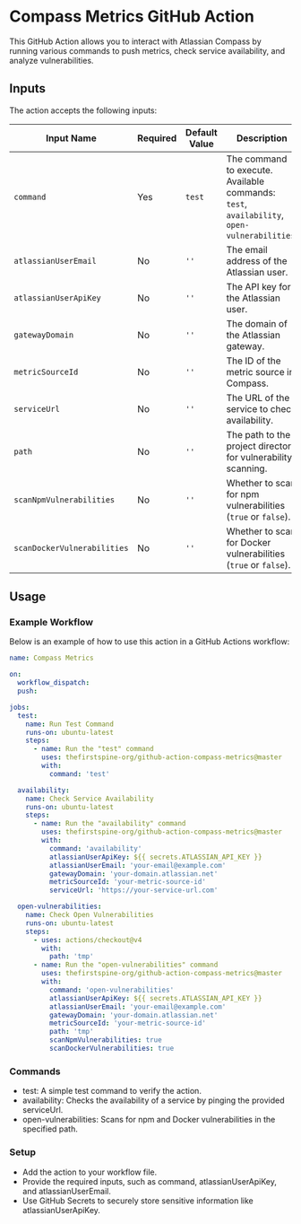 # Compass Metrics GitHub Action

This GitHub Action allows you to interact with Atlassian Compass by running various commands to push metrics, check service availability, and analyze vulnerabilities.

## Inputs

The action accepts the following inputs:

| Input Name                | Required | Default Value | Description                                                                 |
|---------------------------|----------|---------------|-----------------------------------------------------------------------------|
| `command`                 | Yes      | `test`        | The command to execute. Available commands: `test`, `availability`, `open-vulnerabilities`. |
| `atlassianUserEmail`      | No       | `''`          | The email address of the Atlassian user.                                   |
| `atlassianUserApiKey`     | No       | `''`          | The API key for the Atlassian user.                                        |
| `gatewayDomain`           | No       | `''`          | The domain of the Atlassian gateway.                                       |
| `metricSourceId`          | No       | `''`          | The ID of the metric source in Compass.                                    |
| `serviceUrl`              | No       | `''`          | The URL of the service to check availability.                              |
| `path`                    | No       | `''`          | The path to the project directory for vulnerability scanning.              |
| `scanNpmVulnerabilities`  | No       | `''`          | Whether to scan for npm vulnerabilities (`true` or `false`).               |
| `scanDockerVulnerabilities` | No     | `''`          | Whether to scan for Docker vulnerabilities (`true` or `false`).            |

## Usage

### Example Workflow

Below is an example of how to use this action in a GitHub Actions workflow:

```yaml
name: Compass Metrics

on:
  workflow_dispatch:
  push:

jobs:
  test:
    name: Run Test Command
    runs-on: ubuntu-latest
    steps:
      - name: Run the "test" command
        uses: thefirstspine-org/github-action-compass-metrics@master
        with:
          command: 'test'

  availability:
    name: Check Service Availability
    runs-on: ubuntu-latest
    steps:
      - name: Run the "availability" command
        uses: thefirstspine-org/github-action-compass-metrics@master
        with:
          command: 'availability'
          atlassianUserApiKey: ${{ secrets.ATLASSIAN_API_KEY }}
          atlassianUserEmail: 'your-email@example.com'
          gatewayDomain: 'your-domain.atlassian.net'
          metricSourceId: 'your-metric-source-id'
          serviceUrl: 'https://your-service-url.com'

  open-vulnerabilities:
    name: Check Open Vulnerabilities
    runs-on: ubuntu-latest
    steps:
      - uses: actions/checkout@v4
        with:
          path: 'tmp'
      - name: Run the "open-vulnerabilities" command
        uses: thefirstspine-org/github-action-compass-metrics@master
        with:
          command: 'open-vulnerabilities'
          atlassianUserApiKey: ${{ secrets.ATLASSIAN_API_KEY }}
          atlassianUserEmail: 'your-email@example.com'
          gatewayDomain: 'your-domain.atlassian.net'
          metricSourceId: 'your-metric-source-id'
          path: 'tmp'
          scanNpmVulnerabilities: true
          scanDockerVulnerabilities: true
```

### Commands

- test: A simple test command to verify the action.
- availability: Checks the availability of a service by pinging the provided serviceUrl.
- open-vulnerabilities: Scans for npm and Docker vulnerabilities in the specified path.

### Setup

- Add the action to your workflow file.
- Provide the required inputs, such as command, atlassianUserApiKey, and atlassianUserEmail.
- Use GitHub Secrets to securely store sensitive information like atlassianUserApiKey.
